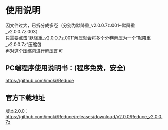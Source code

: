 # 使用说明
因文件过大，已拆分成多卷（分别为默降重_v2.0.0.7z.001~默降重_v2.0.0.7z.003）  
只需要点击“默降重_v2.0.0.7z.001”解压就会将多个分卷解压为一个”默降重_v2.0.0.7z“压缩包  
再对这个压缩包进行解压即可  

## PC端程序使用说明书：(程序免费，安全) 
https://github.com/imoki/Reduce  

## 官方下载地址  
版本2.0.0：  
https://github.com/imoki/Reduce/releases/download/v2.0.0/Reduce_v2.0.0.7z  
